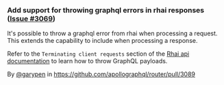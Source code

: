 ### Add support for throwing graphql errors in rhai responses ([Issue #3069](https://github.com/apollographql/router/issues/3069))

It's possible to throw a graphql error from rhai when processing a request. This extends the capability to include when processing a response.

Refer to the `Terminating client requests` section of the [Rhai api documentation](https://www.apollographql.com/docs/router/configuration/rhai) to learn how to throw GraphQL payloads.

By [@garypen](https://github.com/garypen) in https://github.com/apollographql/router/pull/3089